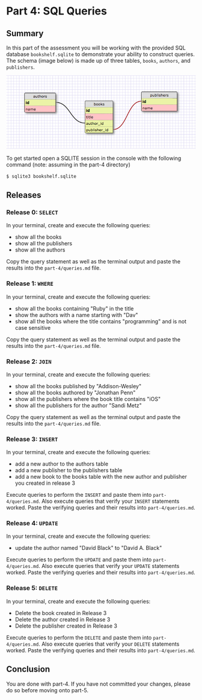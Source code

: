 # Part 4: SQL Queries

## Summary

In this part of the assessment you will be working with the provided SQL database
`bookshelf.sqlite` to demonstrate your ability to construct queries. The schema
(image below) is made up of three tables, `books`, `authors`, and `publishers`.

![Schema](data/schema.png)

To get started open a SQLITE session in the console with the following command
(note: assuming in the part-4 directory)

```bash
$ sqlite3 bookshelf.sqlite
```

## Releases

### Release 0: `SELECT`

In your terminal, create and execute the following queries:

- show all the books
- show all the publishers
- show all the authors

Copy the query statement as well as the terminal output and paste the results
into the `part-4/queries.md` file.

### Release 1: `WHERE`

In your terminal, create and execute the following queries:
- show all the books containing "Ruby" in the title
- show the authors with a name starting with "Dav"
- show all the books where the title contains "programming" and is not case sensitive

Copy the query statement as well as the terminal output and paste the results
into the `part-4/queries.md` file.

### Release 2: `JOIN`

In your terminal, create and execute the following queries:
- show all the books published by "Addison-Wesley"
- show all the books authored by "Jonathan Penn"
- show all the publishers where the book title contains "iOS"
- show all the publishers for the author "Sandi Metz"

Copy the query statement as well as the terminal output and paste the results
into the `part-4/queries.md` file.

### Release 3: `INSERT`

In your terminal, create and execute the following queries:
- add a new author to the authors table
- add a new publisher to the publishers table
- add a new book to the books table with the new author and publisher you
  created in release 3

Execute queries to perform the `INSERT` and paste them into
`part-4/queries.md`. Also execute queries that verify your `INSERT` statements
worked.  Paste the verifying queries and their results into
`part-4/queries.md`.

### Release 4: `UPDATE`

In your terminal, create and execute the following queries:
- update the author named "David Black" to "David A. Black"

Execute queries to perform the `UPDATE` and paste them into
`part-4/queries.md`. Also execute queries that verify your `UPDATE` statements
worked.  Paste the verifying queries and their results into
`part-4/queries.md`.

### Release 5: `DELETE`

In your terminal, create and execute the following queries:
- Delete the book created in Release 3
- Delete the author created in Release 3
- Delete the publisher created in Release 3

Execute queries to perform the `DELETE` and paste them into
`part-4/queries.md`. Also execute queries that verify your `DELETE` statements
worked.  Paste the verifying queries and their results into
`part-4/queries.md`.

## Conclusion

You are done with part-4. If you have not committed your changes, please do so before moving onto part-5.
